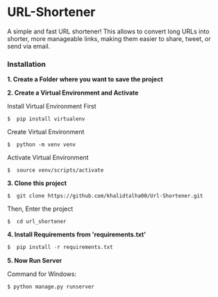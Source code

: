 
# URL-Shortener

A simple and fast URL shortener! This allows to convert long URLs into shorter, more manageable links, making them easier to share, tweet, or send via email.

### Installation
**1. Create a Folder where you want to save the project**

**2. Create a Virtual Environment and Activate**

Install Virtual Environment First
```
$  pip install virtualenv
```

Create Virtual Environment

```
$  python -m venv venv
```

Activate Virtual Environment

```
$  source venv/scripts/activate
```



**3. Clone this project**

```
$  git clone https://github.com/khalidtalha00/Url-Shortener.git
```

Then, Enter the project
```
$  cd url_shortener
```

**4. Install Requirements from 'requirements.txt'**
```python
$  pip install -r requirements.txt
```

**5. Now Run Server**

Command for Windows:
```python
$ python manage.py runserver
```

